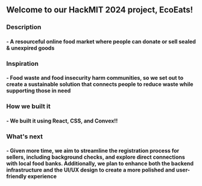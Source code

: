 ## Welcome to our HackMIT 2024 project, EcoEats!

### Description 
#### - A resourceful online food market where people can donate or sell sealed & unexpired goods


### Inspiration
#### - Food waste and food insecurity harm communities, so we set out to create a sustainable solution that connects people to reduce waste while supporting those in need


### How we built it
#### - We built it using React, CSS, and Convex!!


### What's next 
#### - Given more time, we aim to streamline the registration process for sellers, including background checks, and explore direct connections with local food banks. Additionally, we plan to enhance both the backend infrastructure and the UI/UX design to create a more polished and user-friendly experience
